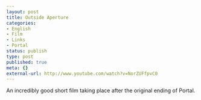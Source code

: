 ```yaml
---
layout: post
title: ‪Outside Aperture
categories:
- English
- Film
- Links
- Portal
status: publish
type: post
published: true
meta: {}
external-url: http://www.youtube.com/watch?v=NorZUFfpvC0
---
```

An incredibly good short film taking place after the original ending of Portal.

